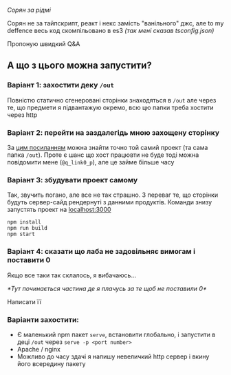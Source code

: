*Сорян за рідмі*

Сорян не за тайпскрипт, реакт і некс замість "ванільного" джс, але to my deffence весь код скомпільовано в es3 *(так мені сказав tsconfig.json)*

Пропоную швидкий Q&A

## **А що з цього можна запустити?**
### Варіант 1: захостити деку `/out`
Повністю статично сгенеровані сторінки знаходяться в `/out` але через те, що предмети я підвантажую окремо, всю цю папки треба хостити через http
### Варіант 2: перейти на заздалегідь мною захощену сторінку
За [цим посиланням](http:/www.page.com) можна знайти точно той самий проект (та сама папка `/out`). Проте є шанс що хост працювти не буде тоді можна повідомити мене (`@q_link0_p`), але це займе більше часу
### Варіант 3: збудувати проект самому
Так, звучить погано, але все не так страшно. З переваг те, що сторінки будуть сервер-сайд рендернуті з данними продуктів. Команди знизу запустять проект на [localhost:3000](http://localhost:3000)
```
npm install
npm run build
npm start
```
### Варіант 4: сказати що лаба не задовільняє вимогам і поставити 0
Якщо все таки так склалось, я вибачаюсь... 

*\*Тут починається частина де я плачусь за те щоб не поставили 0\**

Написати її

### Варіанти захостити:
- Є маленький npm пакет `serve`, встановити глобально, і запустити в деці `/out` через `serve -p <port number>`
- Apache / nginx
- Можливо до часу здачі я напишу невеличкий http сервер і вкину його всередину пакету